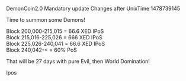 DemonCoin2.0 Mandatory update
Changes after UnixTime 1478739145

Time to summon some Demons!

Block 200,000-215,015 = 66.6 XED IPoS <br>
Block 215,016-225,026 = 666  XED IPoS <br>
Block 225,026-240,041 = 66.6 XED IPoS <br>
Block 240,042-< = 60% PoS <br>

That will be 27 days with pure Evil, then World Domination!

Ipos
